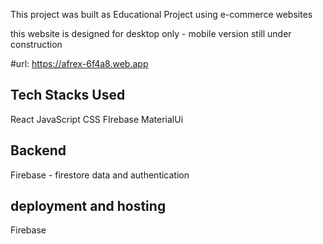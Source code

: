 This project was built as Educational Project using e-commerce websites

this website is designed for desktop only - mobile version still under construction

#url: https://afrex-6f4a8.web.app

## Tech Stacks Used

React
JavaScript
CSS
FIrebase
MaterialUi 

## Backend 

Firebase - firestore  data and authentication

## deployment and hosting 

Firebase 